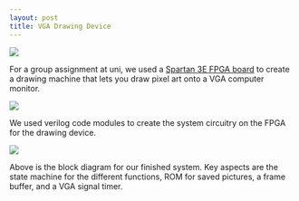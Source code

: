 ```yaml
---
layout: post
title: VGA Drawing Device
---
```


![](https://lh4.googleusercontent.com/-5-JKeZqW8Sc/U28gN3epnBI/AAAAAAAAA9s/S4tpb7a2rp8/w550/photo+3.JPG)

For a group assignment at uni, we used a [Spartan 3E FPGA board](http://www.xilinx.com/products/boards-and-kits/HW-SPAR3E-SK-US-G.htm) to create a drawing machine that lets you draw pixel art onto a VGA computer monitor.

<p class="image"><img src="https://lh5.googleusercontent.com/-_G0rVumK5Dk/U28kIjs1uhI/AAAAAAAAA94/OPCMqrN5IXA/w850/verilog.png" /></p>

We used verilog code modules to create the system circuitry on the FPGA for the drawing device.

<p class="image"><img src="https://lh6.googleusercontent.com/-58c7KYrfqZ4/U28klSP3NEI/AAAAAAAAA-A/mTMmE6-chG8/w850/block-diagram.png" /></p>

Above is the block diagram for our finished system. Key aspects are the state machine for the different functions, ROM for saved pictures, a frame buffer, and a VGA signal timer.